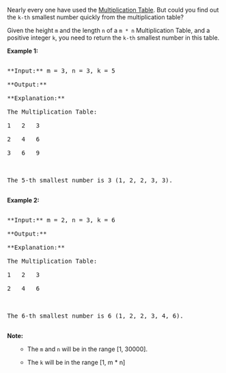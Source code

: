 

Nearly every one have used the [Multiplication Table](https://en.wikipedia.org/wiki/Multiplication_table). But could you find out the `k-th` smallest number quickly from the multiplication table?



Given the height `m` and the length `n` of a `m * n` Multiplication Table, and a positive integer `k`, you need to return the `k-th` smallest number in this table.


**Example 1:**<br />
<pre>
**Input:** m = 3, n = 3, k = 5
**Output:** 
**Explanation:** 
The Multiplication Table:
1	2	3
2	4	6
3	6	9

The 5-th smallest number is 3 (1, 2, 2, 3, 3).
</pre>


**Example 2:**<br />
<pre>
**Input:** m = 2, n = 3, k = 6
**Output:** 
**Explanation:** 
The Multiplication Table:
1	2	3
2	4	6

The 6-th smallest number is 6 (1, 2, 2, 3, 4, 6).
</pre>


**Note:**<br>
<ol>
- The `m` and `n` will be in the range [1, 30000].
- The `k` will be in the range [1, m * n]
</ol>

